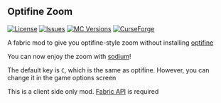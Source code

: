 ## Optifine Zoom

[![License](https://img.shields.io/github/license/Ivan-YFw/OptifineZoom.svg)](http://www.gnu.org/licenses/gpl-3.0.html)
[![Issues](https://img.shields.io/github/issues/Ivan-YFw/OptifineZoom.svg)](https://github.com/Ivan-YFw/OptifineZoom/issues)
[![MC Versions](http://cf.way2muchnoise.eu/versions/For%20MC_optifinezoom_all.svg)](https://www.curseforge.com/minecraft/mc-mods/optifinezoom)
[![CurseForge](http://cf.way2muchnoise.eu/full_optifinezoom_downloads.svg)](https://www.curseforge.com/minecraft/mc-mods/optifinezoom)

A fabric mod to give you optifine-style zoom without installing [optifine](https://optifine.net/home)

You can now enjoy the zoom with [sodium](https://www.curseforge.com/minecraft/mc-mods/sodium)!

The default key is `C`, which is the same as optifine. However, you can change it in the game options screen

This is a client side only mod. [Fabric API](https://www.curseforge.com/minecraft/mc-mods/fabric-api) is required